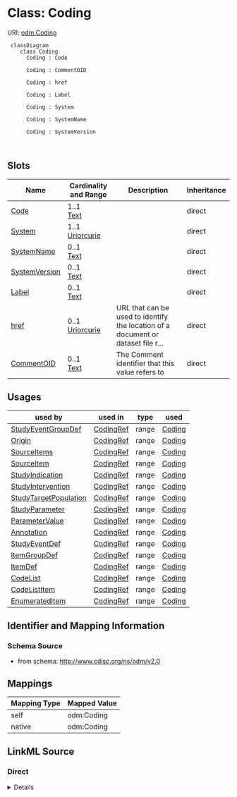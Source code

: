 # Class: Coding



URI: [odm:Coding](http://www.cdisc.org/ns/odm/v2.0/Coding)



```mermaid
 classDiagram
    class Coding
      Coding : Code
        
      Coding : CommentOID
        
      Coding : href
        
      Coding : Label
        
      Coding : System
        
      Coding : SystemName
        
      Coding : SystemVersion
        
      
```




<!-- no inheritance hierarchy -->


## Slots

| Name | Cardinality and Range | Description | Inheritance |
| ---  | --- | --- | --- |
| [Code](Code.md) | 1..1 <br/> [Text](Text.md) |  | direct |
| [System](System.md) | 1..1 <br/> [Uriorcurie](Uriorcurie.md) |  | direct |
| [SystemName](SystemName.md) | 0..1 <br/> [Text](Text.md) |  | direct |
| [SystemVersion](SystemVersion.md) | 0..1 <br/> [Text](Text.md) |  | direct |
| [Label](Label.md) | 0..1 <br/> [Text](Text.md) |  | direct |
| [href](href.md) | 0..1 <br/> [Uriorcurie](Uriorcurie.md) | URL that can be used to identify the location of a document or dataset file r... | direct |
| [CommentOID](CommentOID.md) | 0..1 <br/> [Text](Text.md) | The Comment identifier that this value refers to | direct |





## Usages

| used by | used in | type | used |
| ---  | --- | --- | --- |
| [StudyEventGroupDef](StudyEventGroupDef.md) | [CodingRef](CodingRef.md) | range | [Coding](Coding.md) |
| [Origin](Origin.md) | [CodingRef](CodingRef.md) | range | [Coding](Coding.md) |
| [SourceItems](SourceItems.md) | [CodingRef](CodingRef.md) | range | [Coding](Coding.md) |
| [SourceItem](SourceItem.md) | [CodingRef](CodingRef.md) | range | [Coding](Coding.md) |
| [StudyIndication](StudyIndication.md) | [CodingRef](CodingRef.md) | range | [Coding](Coding.md) |
| [StudyIntervention](StudyIntervention.md) | [CodingRef](CodingRef.md) | range | [Coding](Coding.md) |
| [StudyTargetPopulation](StudyTargetPopulation.md) | [CodingRef](CodingRef.md) | range | [Coding](Coding.md) |
| [StudyParameter](StudyParameter.md) | [CodingRef](CodingRef.md) | range | [Coding](Coding.md) |
| [ParameterValue](ParameterValue.md) | [CodingRef](CodingRef.md) | range | [Coding](Coding.md) |
| [Annotation](Annotation.md) | [CodingRef](CodingRef.md) | range | [Coding](Coding.md) |
| [StudyEventDef](StudyEventDef.md) | [CodingRef](CodingRef.md) | range | [Coding](Coding.md) |
| [ItemGroupDef](ItemGroupDef.md) | [CodingRef](CodingRef.md) | range | [Coding](Coding.md) |
| [ItemDef](ItemDef.md) | [CodingRef](CodingRef.md) | range | [Coding](Coding.md) |
| [CodeList](CodeList.md) | [CodingRef](CodingRef.md) | range | [Coding](Coding.md) |
| [CodeListItem](CodeListItem.md) | [CodingRef](CodingRef.md) | range | [Coding](Coding.md) |
| [EnumeratedItem](EnumeratedItem.md) | [CodingRef](CodingRef.md) | range | [Coding](Coding.md) |






## Identifier and Mapping Information







### Schema Source


* from schema: http://www.cdisc.org/ns/odm/v2.0





## Mappings

| Mapping Type | Mapped Value |
| ---  | ---  |
| self | odm:Coding |
| native | odm:Coding |





## LinkML Source

<!-- TODO: investigate https://stackoverflow.com/questions/37606292/how-to-create-tabbed-code-blocks-in-mkdocs-or-sphinx -->

### Direct

<details>
```yaml
name: Coding
from_schema: http://www.cdisc.org/ns/odm/v2.0
slots:
- Code
- System
- SystemName
- SystemVersion
- Label
- href
- CommentOID
slot_usage:
  Code:
    name: Code
    domain_of:
    - Coding
    range: text
    required: true
  System:
    name: System
    domain_of:
    - Coding
    range: uriorcurie
    required: true
  SystemName:
    name: SystemName
    domain_of:
    - Coding
    range: text
    required: false
  SystemVersion:
    name: SystemVersion
    domain_of:
    - Coding
    range: text
    required: false
  Label:
    name: Label
    domain_of:
    - Resource
    - Coding
    range: text
    required: false
  href:
    name: href
    domain_of:
    - leaf
    - Include
    - ExternalCodeList
    - ExternalCodeLib
    - Image
    - Coding
    range: uriorcurie
    required: false
  CommentOID:
    name: CommentOID
    domain_of:
    - WhereClauseDef
    - StudyEventGroupDef
    - Coding
    - MetaDataVersion
    - StudyEventDef
    - ItemGroupDef
    - ItemDef
    - CodeList
    - ConditionDef
    - MethodDef
    - Standard
    - CodeListItem
    - EnumeratedItem
    range: text
    required: false
class_uri: odm:Coding

```
</details>

### Induced

<details>
```yaml
name: Coding
from_schema: http://www.cdisc.org/ns/odm/v2.0
slot_usage:
  Code:
    name: Code
    domain_of:
    - Coding
    range: text
    required: true
  System:
    name: System
    domain_of:
    - Coding
    range: uriorcurie
    required: true
  SystemName:
    name: SystemName
    domain_of:
    - Coding
    range: text
    required: false
  SystemVersion:
    name: SystemVersion
    domain_of:
    - Coding
    range: text
    required: false
  Label:
    name: Label
    domain_of:
    - Resource
    - Coding
    range: text
    required: false
  href:
    name: href
    domain_of:
    - leaf
    - Include
    - ExternalCodeList
    - ExternalCodeLib
    - Image
    - Coding
    range: uriorcurie
    required: false
  CommentOID:
    name: CommentOID
    domain_of:
    - WhereClauseDef
    - StudyEventGroupDef
    - Coding
    - MetaDataVersion
    - StudyEventDef
    - ItemGroupDef
    - ItemDef
    - CodeList
    - ConditionDef
    - MethodDef
    - Standard
    - CodeListItem
    - EnumeratedItem
    range: text
    required: false
attributes:
  Code:
    name: Code
    from_schema: http://www.cdisc.org/ns/odm/v2.0
    rank: 1000
    alias: Code
    owner: Coding
    domain_of:
    - Coding
    range: text
    required: true
  System:
    name: System
    from_schema: http://www.cdisc.org/ns/odm/v2.0
    rank: 1000
    alias: System
    owner: Coding
    domain_of:
    - Coding
    range: uriorcurie
    required: true
  SystemName:
    name: SystemName
    from_schema: http://www.cdisc.org/ns/odm/v2.0
    rank: 1000
    alias: SystemName
    owner: Coding
    domain_of:
    - Coding
    range: text
    required: false
  SystemVersion:
    name: SystemVersion
    from_schema: http://www.cdisc.org/ns/odm/v2.0
    rank: 1000
    alias: SystemVersion
    owner: Coding
    domain_of:
    - Coding
    range: text
    required: false
  Label:
    name: Label
    from_schema: http://www.cdisc.org/ns/odm/v2.0
    rank: 1000
    alias: Label
    owner: Coding
    domain_of:
    - Resource
    - Coding
    range: text
    required: false
  href:
    name: href
    description: URL that can be used to identify the location of a document or dataset
      file relative to the folder containing the ODM file.
    from_schema: http://www.cdisc.org/ns/odm/v2.0
    rank: 1000
    alias: href
    owner: Coding
    domain_of:
    - leaf
    - Include
    - ExternalCodeList
    - ExternalCodeLib
    - Image
    - Coding
    range: uriorcurie
    required: false
  CommentOID:
    name: CommentOID
    description: "The Comment identifier that this value refers to. Needed when the\
      \ WhereClause references Items across different domains.\n                The\
      \ Comment would define any join assumptions."
    from_schema: http://www.cdisc.org/ns/odm/v2.0
    rank: 1000
    alias: CommentOID
    owner: Coding
    domain_of:
    - WhereClauseDef
    - StudyEventGroupDef
    - Coding
    - MetaDataVersion
    - StudyEventDef
    - ItemGroupDef
    - ItemDef
    - CodeList
    - ConditionDef
    - MethodDef
    - Standard
    - CodeListItem
    - EnumeratedItem
    range: text
    required: false
class_uri: odm:Coding

```
</details>